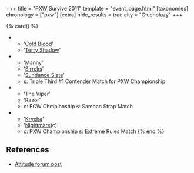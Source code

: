 +++
title = "PXW Survive 2011"
template = "event_page.html"
[taxonomies]
chronology = ["pxw"]
[extra]
hide_results = true
city = "Głuchołazy"
+++

{% card() %}
- - '[Cold Blood](@/w/cold-blood.md)'
  - '[Terry Shadow](@/w/shadow.md)'
- - '[Manny](@/w/manny.md)'
  - '[Sirreks](@/w/sirreks.md)'
  - '[Sundance Slate](@/w/slate.md)'
  - s: Triple Third #1 Contender Match for PXW Championship
- - 'The Viper'
  - 'Razor'
  - c: ECW Chmpionship
    s: Samoan Strap Match
- - '[Krycha](@/w/krycha.md)'
  - '[Nightmare](@/w/nightmare.md)(c)'
  - c: PXW Championship
    s: Extreme Rules Match
{% end %}

## References

* [Attitude forum post](https://forum.wrestling.pl/topic/25425-pxw-survive-2011/)
